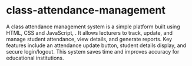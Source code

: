 # class-attendance-management
A class attendance management system is a simple platform built using HTML, CSS and JavaScript,  . It allows lecturers to track, update, and manage student attendance, view details, and generate reports. Key features include an attendance update button, student details display, and secure login/logout. This system saves time and improves accuracy for educational institutions.

